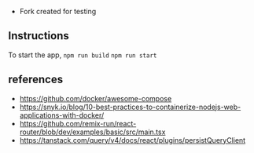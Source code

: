 - Fork created for testing

## Instructions
To start the app,
`npm run build`
`npm run start`

## references

- https://github.com/docker/awesome-compose
- https://snyk.io/blog/10-best-practices-to-containerize-nodejs-web-applications-with-docker/
- https://github.com/remix-run/react-router/blob/dev/examples/basic/src/main.tsx
- https://tanstack.com/query/v4/docs/react/plugins/persistQueryClient